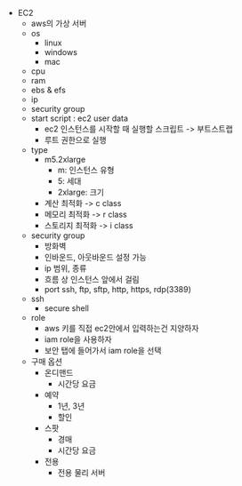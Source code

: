 - EC2
  - aws의 가상 서버
  - os
    - linux
    - windows
    - mac
  - cpu
  - ram
  - ebs & efs
  - ip
  - security group
  - start script : ec2 user data
    - ec2 인스턴스를 시작할 때 실행할 스크립트 -> 부트스트랩
    - 루트 권한으로 실행
  - type
    - m5.2xlarge
      - m: 인스턴스 유형
      - 5: 세대
      - 2xlarge: 크기
    - 계산 최적화 -> c class
    - 메모리 최적화 -> r class
    - 스토리지 최적화 -> i class
  - security group
    - 방화벽
    - 인바운드, 아웃바운드 설정 가능
    - ip 범위, 종류
    - 흐름 상 인스턴스 앞에서 걸림
    - port ssh, ftp, sftp, http, https, rdp(3389)
  - ssh
    - secure shell
  - role
    - aws 키를 직접 ec2안에서 입력하는건 지양하자
    - iam role을 사용하자
    - 보안 탭에 들어가서 iam role을 선택
  - 구매 옵션
    - 온디맨드
      - 시간당 요금
    - 예약
      - 1년, 3년
      - 할인
    - 스팟
      - 경매
      - 시간당 요금
    - 전용
      - 전용 물리 서버
